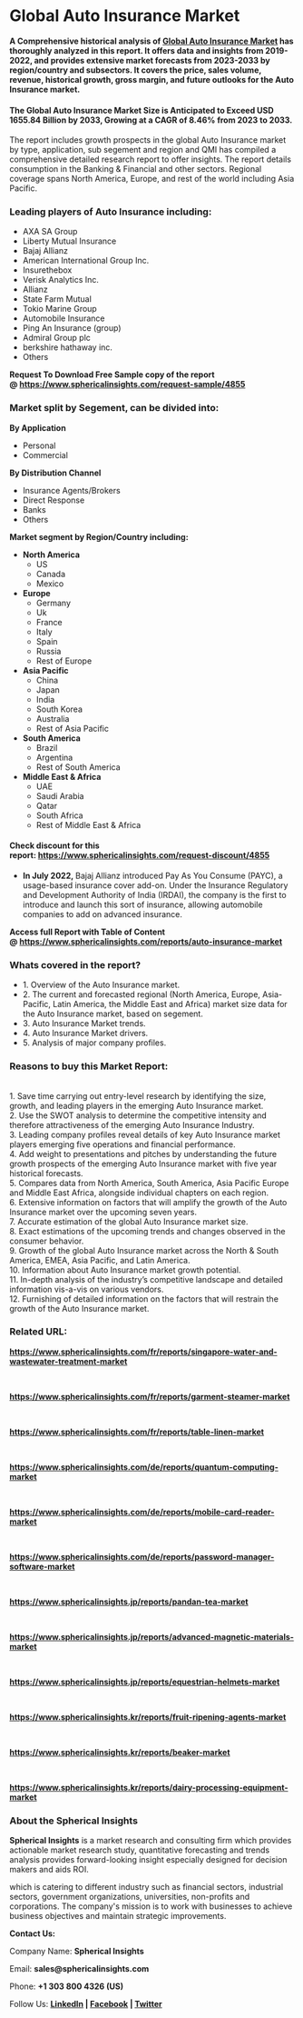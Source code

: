 <h1 class="news-post-title">Global Auto Insurance Market</h1>
<p><strong>A Comprehensive historical analysis of&nbsp;<a href="https://www.sphericalinsights.com/reports/auto-insurance-market" target="_blank" rel="noopener">Global Auto Insurance Market</a>&nbsp;has thoroughly analyzed in this report. It offers data and insights from 2019-2022, and provides extensive market forecasts from 2023-2033 by region/country and subsectors. It covers the price, sales volume, revenue, historical growth, gross margin, and future outlooks for the Auto Insurance market.</strong></p>
<h4><strong>The Global Auto Insurance Market Size is Anticipated to Exceed USD 1655.84 Billion by 2033, Growing at a CAGR of 8.46% from 2023 to 2033.</strong></h4>
<p>The report includes growth prospects in the global Auto Insurance market by type, application, sub segement and region and QMI has compiled a comprehensive detailed research report to offer insights. The report details consumption in the Banking &amp; Financial and other sectors. Regional coverage spans North America, Europe, and rest of the world including Asia Pacific.</p>
<h3><strong>Leading players of Auto Insurance including:</strong></h3>
<ul>
<li>AXA SA Group</li>
<li>Liberty Mutual Insurance</li>
<li>Bajaj Allianz</li>
<li>American International Group Inc.</li>
<li>Insurethebox</li>
<li>Verisk Analytics Inc.</li>
<li>Allianz</li>
<li>State Farm Mutual</li>
<li>Tokio Marine Group</li>
<li>Automobile Insurance</li>
<li>Ping An Insurance (group)</li>
<li>Admiral Group plc</li>
<li>berkshire hathaway inc.</li>
<li>Others</li>
</ul>
<p><strong>Request To Download Free Sample copy of the report @&nbsp;<a href="https://www.sphericalinsights.com/request-sample/4855">https://www.sphericalinsights.com/request-sample/4855</a></strong></p>
<h3><strong>Market split by Segement, can be divided into:</strong></h3>
<p><strong>By Application</strong></p>
<ul>
<li>Personal</li>
<li>Commercial</li>
</ul>
<p><strong>By Distribution Channel</strong></p>
<ul>
<li>Insurance Agents/Brokers</li>
<li>Direct Response</li>
<li>Banks</li>
<li>Others</li>
</ul>
<p><strong>Market segment by Region/Country including:</strong></p>
<ul>
<li><strong>North America</strong>
<ul>
<li>US</li>
<li>Canada</li>
<li>Mexico</li>
</ul>
</li>
<li><strong>Europe</strong>
<ul>
<li>Germany</li>
<li>Uk</li>
<li>France</li>
<li>Italy</li>
<li>Spain</li>
<li>Russia</li>
<li>Rest of Europe</li>
</ul>
</li>
<li><strong>Asia Pacific</strong>
<ul>
<li>China</li>
<li>Japan</li>
<li>India</li>
<li>South Korea</li>
<li>Australia</li>
<li>Rest of Asia Pacific</li>
</ul>
</li>
<li><strong>South America</strong>
<ul>
<li>Brazil</li>
<li>Argentina</li>
<li>Rest of South America</li>
</ul>
</li>
<li><strong>Middle East &amp; Africa</strong>
<ul>
<li>UAE</li>
<li>Saudi Arabia</li>
<li>Qatar</li>
<li>South Africa</li>
<li>Rest of Middle East &amp; Africa</li>
</ul>
</li>
</ul>
<h4>Check discount for this report:&nbsp;<a href="https://www.sphericalinsights.com/request-discount/4855">https://www.sphericalinsights.com/request-discount/4855</a></h4>
<ul>
<li><strong>In July 2022,&nbsp;</strong>Bajaj Allianz introduced Pay As You Consume (PAYC), a usage-based insurance cover add-on. Under the Insurance Regulatory and Development Authority of India (IRDAI), the company is the first to introduce and launch this sort of insurance, allowing automobile companies to add on&nbsp;advanced insurance.</li>
</ul>
<p><strong>Access full Report with Table of Content @&nbsp;<a href="https://www.sphericalinsights.com/reports/auto-insurance-market">https://www.sphericalinsights.com/reports/auto-insurance-market</a>&nbsp;</strong></p>
<h3><strong>Whats covered in the report?</strong></h3>
<ul>
<li>1. Overview of the Auto Insurance market.</li>
<li>2. The current and forecasted regional (North America, Europe, Asia-Pacific, Latin America, the Middle East and Africa) market size data for the Auto Insurance market, based on segement.</li>
<li>3. Auto Insurance Market trends.</li>
<li>4. Auto Insurance Market drivers.</li>
<li>5. Analysis of major company profiles.</li>
</ul>
<h3><strong>Reasons to buy this Market Report:</strong></h3>
<p><br />1. Save time carrying out entry-level research by identifying the size, growth, and leading players in the emerging Auto Insurance market.<br />2. Use the SWOT analysis to determine the competitive intensity and therefore attractiveness of the emerging Auto Insurance Industry.<br />3. Leading company profiles reveal details of key Auto Insurance market players emerging five operations and financial performance.<br />4. Add weight to presentations and pitches by understanding the future growth prospects of the emerging Auto Insurance market with five year historical forecasts.<br />5. Compares data from North America, South America, Asia Pacific Europe and Middle East Africa, alongside individual chapters on each region.<br />6. Extensive information on factors that will amplify the growth of the Auto Insurance market over the upcoming seven years.<br />7. Accurate estimation of the global Auto Insurance market size.<br />8. Exact estimations of the upcoming trends and changes observed in the consumer behavior.<br />9. Growth of the global Auto Insurance market across the North &amp; South America, EMEA, Asia Pacific, and Latin America.<br />10. Information about Auto Insurance market growth potential.<br />11. In-depth analysis of the industry&rsquo;s competitive landscape and detailed information vis-a-vis on various vendors.<br />12. Furnishing of detailed information on the factors that will restrain the growth of the Auto Insurance market.</p>
<h3><strong>Related URL:</strong></h3>
<p><strong><a href="https://www.sphericalinsights.com/fr/reports/singapore-water-and-wastewater-treatment-market">https://www.sphericalinsights.com/fr/reports/singapore-water-and-wastewater-treatment-market</a></strong></p>
<p><strong>&nbsp;</strong></p>
<p><strong><a href="https://www.sphericalinsights.com/fr/reports/garment-steamer-market">https://www.sphericalinsights.com/fr/reports/garment-steamer-market</a></strong></p>
<p><strong>&nbsp;</strong></p>
<p><strong><a href="https://www.sphericalinsights.com/fr/reports/table-linen-market">https://www.sphericalinsights.com/fr/reports/table-linen-market</a></strong></p>
<p><strong>&nbsp;</strong></p>
<p><strong><a href="https://www.sphericalinsights.com/de/reports/quantum-computing-market">https://www.sphericalinsights.com/de/reports/quantum-computing-market</a></strong></p>
<p><strong>&nbsp;</strong></p>
<p><strong><a href="https://www.sphericalinsights.com/de/reports/mobile-card-reader-market">https://www.sphericalinsights.com/de/reports/mobile-card-reader-market</a></strong></p>
<p><strong>&nbsp;</strong></p>
<p><strong><a href="https://www.sphericalinsights.com/de/reports/password-manager-software-market">https://www.sphericalinsights.com/de/reports/password-manager-software-market</a></strong></p>
<p><strong>&nbsp;</strong></p>
<p><strong><a href="https://www.sphericalinsights.jp/reports/pandan-tea-market">https://www.sphericalinsights.jp/reports/pandan-tea-market</a></strong></p>
<p><strong>&nbsp;</strong></p>
<p><strong><a href="https://www.sphericalinsights.jp/reports/advanced-magnetic-materials-market">https://www.sphericalinsights.jp/reports/advanced-magnetic-materials-market</a></strong></p>
<p><strong>&nbsp;</strong></p>
<p><strong><a href="https://www.sphericalinsights.jp/reports/equestrian-helmets-market">https://www.sphericalinsights.jp/reports/equestrian-helmets-market</a></strong></p>
<p><strong>&nbsp;</strong></p>
<p><strong><a href="https://www.sphericalinsights.kr/reports/fruit-ripening-agents-market">https://www.sphericalinsights.kr/reports/fruit-ripening-agents-market</a></strong></p>
<p><strong>&nbsp;</strong></p>
<p><strong><a href="https://www.sphericalinsights.kr/reports/beaker-market">https://www.sphericalinsights.kr/reports/beaker-market</a></strong></p>
<p><strong>&nbsp;</strong></p>
<p><strong><a href="https://www.sphericalinsights.kr/reports/dairy-processing-equipment-market">https://www.sphericalinsights.kr/reports/dairy-processing-equipment-market</a></strong></p>
<h3><strong>About the Spherical Insights</strong></h3>
<p><strong>Spherical Insights</strong>&nbsp;is a market research and consulting firm which provides actionable market research study, quantitative forecasting and trends analysis provides forward-looking insight especially designed for decision makers and aids ROI.</p>
<p>which is catering to different industry such as financial sectors, industrial sectors, government organizations, universities, non-profits and corporations. The company's mission is to work with businesses to achieve business objectives and maintain strategic improvements.</p>
<p><strong>Contact Us:</strong></p>
<p>Company Name:&nbsp;<strong>Spherical Insights</strong></p>
<p>Email:&nbsp;<strong>sales@sphericalinsights.com</strong></p>
<p>Phone:&nbsp;<strong>+1 303 800 4326 (US)</strong></p>
<p>Follow Us:&nbsp;<strong><a href="https://www.linkedin.com/company/spherical-insight/"><u>LinkedIn</u></a>&nbsp;|&nbsp;<a href="https://www.facebook.com/sphericalinsights22"><u>Facebook</u></a>&nbsp;|&nbsp;<a href="https://twitter.com/SInsights_US"><u>Twitter</u></a></strong></p>
